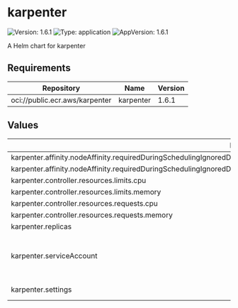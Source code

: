 # karpenter

![Version: 1.6.1](https://img.shields.io/badge/Version-1.6.1-informational?style=flat-square) ![Type: application](https://img.shields.io/badge/Type-application-informational?style=flat-square) ![AppVersion: 1.6.1](https://img.shields.io/badge/AppVersion-1.6.1-informational?style=flat-square)

A Helm chart for karpenter

## Requirements

| Repository | Name | Version |
|------------|------|---------|
| oci://public.ecr.aws/karpenter | karpenter | 1.6.1 |

## Values

| Key | Type | Default | Description |
|-----|------|---------|-------------|
| karpenter.affinity.nodeAffinity.requiredDuringSchedulingIgnoredDuringExecution.nodeSelectorTerms[0].matchExpressions[0].key | string | `"karpenter.sh/nodepool"` |  |
| karpenter.affinity.nodeAffinity.requiredDuringSchedulingIgnoredDuringExecution.nodeSelectorTerms[0].matchExpressions[0].operator | string | `"DoesNotExist"` |  |
| karpenter.controller.resources.limits.cpu | int | `1` |  |
| karpenter.controller.resources.limits.memory | string | `"1Gi"` |  |
| karpenter.controller.resources.requests.cpu | int | `1` |  |
| karpenter.controller.resources.requests.memory | string | `"1Gi"` |  |
| karpenter.replicas | int | `1` |  |
| karpenter.serviceAccount | object | `{"annotations":{"eks.amazonaws.com/role-arn":"arn:aws:iam::0123456789:role/KarpenterControllerRole-<ClusterName>"}}` | Karpenter IAM role to manage cluster nodes |
| karpenter.settings | object | `{"clusterName":"cluster_name"}` | EKS cluster name |

